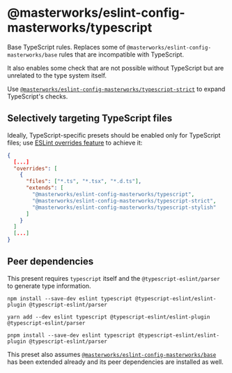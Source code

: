 # @masterworks/eslint-config-masterworks/typescript

Base TypeScript rules. Replaces some of `@masterworks/eslint-config-masterworks/base` rules that are incompatible with TypeScript.


It also enables some check that are not possible without TypeScript but are unrelated to the type system itself.

Use [`@masterworks/eslint-config-masterworks/typescript-strict`](../typescript-strict/README.md) to expand TypeScript's checks.

## Selectively targeting TypeScript files

Ideally, TypeScript-specific presets should be enabled only for TypeScript files; use [ESLint overrides feature](https://eslint.org/docs/user-guide/configuring/configuration-files#how-do-overrides-work) to achieve it:

```json
{
  [...]
  "overrides": [
    {
      "files": ["*.ts", "*.tsx", "*.d.ts"],
      "extends": [
        "@masterworks/eslint-config-masterworks/typescript",
        "@masterworks/eslint-config-masterworks/typescript-strict",
        "@masterworks/eslint-config-masterworks/typescript-stylish"
      ]
    }
  ]
  [...]
}
```

## Peer dependencies

This present requires `typescript` itself and the `@typescript-eslint/parser` to generate type information.

```shell
npm install --save-dev eslint typescript @typescript-eslint/eslint-plugin @typescript-eslint/parser
```

```shell
yarn add --dev eslint typescript @typescript-eslint/eslint-plugin @typescript-eslint/parser
```

```shell
pnpm install --save-dev eslint typescript @typescript-eslint/eslint-plugin @typescript-eslint/parser
```

This preset also assumes [`@masterworks/eslint-config-masterworks/base`](../base/README.md) has been extended already and its peer dependencies are installed as well.
